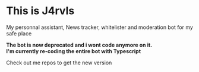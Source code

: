 # This is J4rvIs

My personnal assistant, News tracker, whitelister and moderation bot for my safe place


**The bot is now deprecated and i wont code anymore on it. <br>
I'm currently re-coding the entire bot with Typescript**

Check out me repos to get the new version

